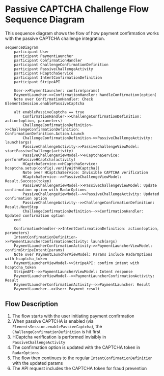 # Passive CAPTCHA Challenge Flow Sequence Diagram

This sequence diagram shows the flow of how payment confirmation works with the passive CAPTCHA challenge integration.

```mermaid
sequenceDiagram
    participant User
    participant PaymentLauncher
    participant ConfirmationHandler
    participant ChallengeConfirmationDefinition
    participant PassiveChallengeActivity
    participant HCaptchaService
    participant IntentConfirmationDefinition
    participant StripeAPI

    User->>PaymentLauncher: confirm(params)
    PaymentLauncher->>ConfirmationHandler: handleConfirmation(option)
    Note over ConfirmationHandler: Check ElementsSession.enablePassiveCaptcha
    
    alt enablePassiveCaptcha == true
        ConfirmationHandler->>ChallengeConfirmationDefinition: action(option, parameters)
        ChallengeConfirmationDefinition->>ChallengeConfirmationDefinition: ConfirmationDefinition.Action.Launch
        ChallengeConfirmationDefinition->>PassiveChallengeActivity: launch(args)
        PassiveChallengeActivity->>PassiveChallengeViewModel: startPassiveChallenge(activity)
        PassiveChallengeViewModel->>HCaptchaService: performPassiveHCaptcha(activity)
        HCaptchaService->>HCaptchaService: hcaptcha.setup(config).verifyWithHCaptcha()
        Note over HCaptchaService: Invisible CAPTCHA verification
        HCaptchaService-->>PassiveChallengeViewModel: Result.Success(token)
        PassiveChallengeViewModel->>PassiveChallengeViewModel: Update confirmation option with RadarOptions
        PassiveChallengeViewModel-->>PassiveChallengeActivity: Updated confirmation option
        PassiveChallengeActivity-->>ChallengeConfirmationDefinition: Result.NextStep
        ChallengeConfirmationDefinition-->>ConfirmationHandler: Updated confirmation option
    end

    ConfirmationHandler->>IntentConfirmationDefinition: action(option, parameters)
    IntentConfirmationDefinition->>PaymentLauncherConfirmationActivity: launch(args)
    PaymentLauncherConfirmationActivity->>PaymentLauncherViewModel: confirmStripeIntent(params)
    Note over PaymentLauncherViewModel: Params include RadarOptions with hcaptcha_token
    PaymentLauncherViewModel->>StripeAPI: confirm intent with hcaptcha_token
    StripeAPI-->>PaymentLauncherViewModel: Intent response
    PaymentLauncherViewModel-->>PaymentLauncherConfirmationActivity: Result
    PaymentLauncherConfirmationActivity-->>PaymentLauncher: Result
    PaymentLauncher-->>User: Payment result
```

## Flow Description

1. The flow starts with the user initiating payment confirmation
2. When passive CAPTCHA is enabled (via `ElementsSession.enablePassiveCaptcha`), the `ChallengeConfirmationDefinition` is hit first
3. HCaptcha verification is performed invisibly in `PassiveChallengeActivity`
4. The confirmation option is updated with the CAPTCHA token in `RadarOptions`
5. The flow then continues to the regular `IntentConfirmationDefinition` with the updated params
6. The API request includes the CAPTCHA token for fraud prevention